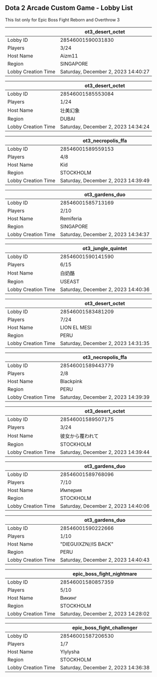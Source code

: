 ## Dota 2 Arcade Custom Game - Lobby List

This list only for Epic Boss Fight Reborn and Overthrow 3

|  | ot3_desert_octet |
| ------ | ------ |
| Lobby ID | 28546001590031830 |
| Players | 3/24 |
| Host Name | Aizm11 |
| Region | SINGAPORE |
| Lobby Creation Time | Saturday, December 2, 2023 14:40:27 |


|  | ot3_desert_octet |
| ------ | ------ |
| Lobby ID | 28546001585553084 |
| Players | 1/24 |
| Host Name | 壮美幻象 |
| Region | DUBAI |
| Lobby Creation Time | Saturday, December 2, 2023 14:34:24 |


|  | ot3_necropolis_ffa |
| ------ | ------ |
| Lobby ID | 28546001589559153 |
| Players | 4/8 |
| Host Name | Kid |
| Region | STOCKHOLM |
| Lobby Creation Time | Saturday, December 2, 2023 14:39:49 |


|  | ot3_gardens_duo |
| ------ | ------ |
| Lobby ID | 28546001585713169 |
| Players | 2/10 |
| Host Name | Remiferia |
| Region | SINGAPORE |
| Lobby Creation Time | Saturday, December 2, 2023 14:34:37 |


|  | ot3_jungle_quintet |
| ------ | ------ |
| Lobby ID | 28546001590141590 |
| Players | 6/15 |
| Host Name | 白奶酪 |
| Region | USEAST |
| Lobby Creation Time | Saturday, December 2, 2023 14:40:36 |


|  | ot3_desert_octet |
| ------ | ------ |
| Lobby ID | 28546001583481209 |
| Players | 7/24 |
| Host Name | LION EL MESI |
| Region | PERU |
| Lobby Creation Time | Saturday, December 2, 2023 14:31:35 |


|  | ot3_necropolis_ffa |
| ------ | ------ |
| Lobby ID | 28546001589443779 |
| Players | 2/8 |
| Host Name | Blackpink |
| Region | PERU |
| Lobby Creation Time | Saturday, December 2, 2023 14:39:39 |


|  | ot3_desert_octet |
| ------ | ------ |
| Lobby ID | 28546001589507175 |
| Players | 3/24 |
| Host Name | 彼女から覆われて |
| Region | STOCKHOLM |
| Lobby Creation Time | Saturday, December 2, 2023 14:39:44 |


|  | ot3_gardens_duo |
| ------ | ------ |
| Lobby ID | 28546001589768096 |
| Players | 7/10 |
| Host Name | Империя |
| Region | STOCKHOLM |
| Lobby Creation Time | Saturday, December 2, 2023 14:40:06 |


|  | ot3_gardens_duo |
| ------ | ------ |
| Lobby ID | 28546001590222666 |
| Players | 1/10 |
| Host Name | "DIEGUIXZN//IS BACK" |
| Region | PERU |
| Lobby Creation Time | Saturday, December 2, 2023 14:40:43 |


|  | epic_boss_fight_nightmare |
| ------ | ------ |
| Lobby ID | 28546001580857359 |
| Players | 5/10 |
| Host Name | Викинг |
| Region | STOCKHOLM |
| Lobby Creation Time | Saturday, December 2, 2023 14:28:02 |


|  | epic_boss_fight_challenger |
| ------ | ------ |
| Lobby ID | 28546001587206530 |
| Players | 1/7 |
| Host Name | Ylylysha |
| Region | STOCKHOLM |
| Lobby Creation Time | Saturday, December 2, 2023 14:36:38 |


